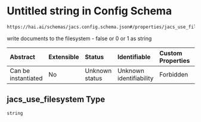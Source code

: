 # Untitled string in Config Schema

```txt
https://hai.ai/schemas/jacs.config.schema.json#/properties/jacs_use_filesystem
```

write documents to the filesystem - false or 0 or 1 as string

| Abstract            | Extensible | Status         | Identifiable            | Custom Properties | Additional Properties | Access Restrictions | Defined In                                                                                |
| :------------------ | :--------- | :------------- | :---------------------- | :---------------- | :-------------------- | :------------------ | :---------------------------------------------------------------------------------------- |
| Can be instantiated | No         | Unknown status | Unknown identifiability | Forbidden         | Allowed               | none                | [jacs.config.schema.json\*](../../schemas/jacs.config.schema.json "open original schema") |

## jacs\_use\_filesystem Type

`string`
